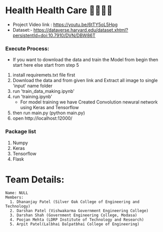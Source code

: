 # Health Health Care 👨‍⚕️👩‍⚕️
 * Project Video link : https://youtu.be/6tTY5oL5Hpg
 * Dataset:- https://dataverse.harvard.edu/dataset.xhtml?persistentId=doi:10.7910/DVN/DBW86T
### Execute Process: 
  
  * If you want to download the data and train the Model from begin then start here else start from step 5
  1. install requiremets.txt file first
  2. Download the data and from given link and Extract all image to single 'input' name folder
  3. run 'train_data_making.ipynb'
  4. run 'training.ipynb' 
        * For model training we have Created Convolution newural network using Keras and Tensorflow
  5. then run main.py (python main.py)
  6. open http://localhost:12000/
 
### Package list
  1. Numpy
  2. Keras
  3. Tensorflow
  4. Flask

 # Team Details:
    Name: NULL
    Members: 
      1. Dhananjay Patel (Silver Oak College of Engineering and Technology)
      2. Darshan Patel (Vishwakarma Government Engineering College)
      3. Darshan Shah (Government Engineering College, Modasa)
      4. Poojan Mehta (LDRP Institute of Technology and Research)
      5. Arpit Patel(Lalbhai Dalpatbhai College of Engineering)

